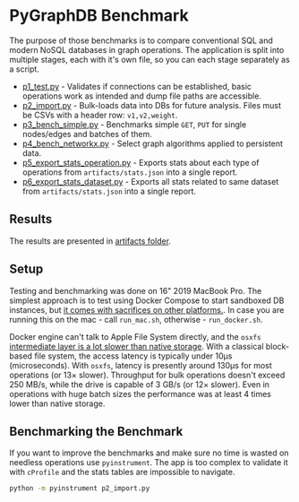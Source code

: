 # PyGraphDB Benchmark

The purpose of those benchmarks is to compare conventional SQL and modern NoSQL databases in graph operations. The application is split into multiple stages, each with it's own file, so you can each stage separately as a script.

* [p1_test.py](p1_test.py) - Validates if connections can be established, basic operations work as intended and dump file paths are accessible.
* [p2_import.py](p2_import.py) - Bulk-loads data into DBs for future analysis. Files must be CSVs with a header row: `v1,v2,weight`.
* [p3_bench_simple.py](p3_bench_simple.py) - Benchmarks simple `GET`, `PUT` for single nodes/edges and batches of them.
* [p4_bench_networkx.py](p4_bench_networkx.py) - Select graph algorithms applied to persistent data.
* [p5_export_stats_operation.py](p5_export_stats_operation.py) - Exports stats about each type of operations from `artifacts/stats.json` into a single report.
* [p6_export_stats_dataset.py](p6_export_stats_dataset.py) - Exports all stats related to same dataset from `artifacts/stats.json` into a single report.

## Results

The results are presented in [artifacts folder](https://github.com/ashvardanian/PyGraphDB/artifacts). 

## Setup

Testing and benchmarking was done on 16" 2019 MacBook Pro. The simplest approach is to test using Docker Compose to start sandboxed DB instances, but [it comes with sacrifices on other platforms.](https://github.com/docker/for-mac/issues/1592). In case you are running this on the mac - call `run_mac.sh`, otherwise - `run_docker.sh`.

Docker engine can't talk to Apple File System directly, and the `osxfs` [intermediate layer is a lot slower than native storage](https://docs.docker.com/docker-for-mac/osxfs/#performance-issues-solutions-and-roadmap). With a classical block-based file system, the access latency is typically under 10μs (microseconds). With `osxfs`, latency is presently around 130μs for most operations (or 13× slower). Throughput for bulk operations doesn't exceed 250 MB/s, while the drive is capable of 3 GB/s (or 12× slower). Even in operations with huge batch sizes the performance was at least 4 times lower than native storage.

## Benchmarking the Benchmark

If you want to improve the benchmarks and make sure no time is wasted on needless operations use `pyinstrument`. The app is too complex to validate it with `cProfile` and the stats tables are impossible to navigate.

```sh
python -m pyinstrument p2_import.py
```
